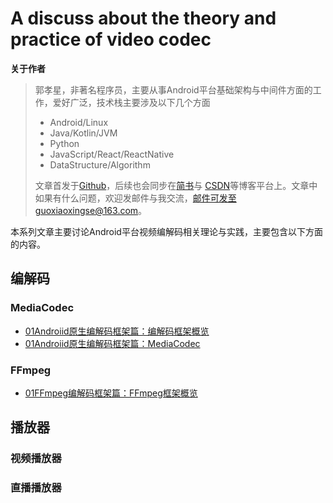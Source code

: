 # A discuss about the theory and practice of video codec

**关于作者**

>郭孝星，非著名程序员，主要从事Android平台基础架构与中间件方面的工作，爱好广泛，技术栈主要涉及以下几个方面
>
>- Android/Linux
>- Java/Kotlin/JVM
>- Python
>- JavaScript/React/ReactNative
>- DataStructure/Algorithm
>
>文章首发于[Github](https://github.com/guoxiaoxing)，后续也会同步在[简书](http://www.jianshu.com/users/66a47e04215b/latest_articles)与
[CSDN](http://blog.csdn.net/allenwells)等博客平台上。文章中如果有什么问题，欢迎发邮件与我交流，邮件可发至guoxiaoxingse@163.com。

本系列文章主要讨论Android平台视频编解码相关理论与实践，主要包含以下方面的内容。

## 编解码

### MediaCodec

- [01Androiid原生编解码框架篇：编解码框架概览](https://github.com/guoxiaoxing/awesome-android-video/blob/master/doc/MediaCodec/01Androiid原生编解码框架篇：编解码框架概览.md)
- [01Androiid原生编解码框架篇：MediaCodec](https://github.com/guoxiaoxing/awesome-android-video/blob/master/doc/MediaCodec/01Androiid原生编解码框架篇：MediaCodec.md)

### FFmpeg

- [01FFmpeg编解码框架篇：FFmpeg框架概览](https://github.com/guoxiaoxing/awesome-android-video/blob/master/doc/MediaCodec/01FFmpeg编解码框架篇：FFmpeg框架概览.md)

## 播放器

### 视频播放器
### 直播播放器
